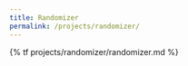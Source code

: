 ```yaml
---
title: Randomizer
permalink: /projects/randomizer/
---
```


{% tf projects/randomizer/randomizer.md %}